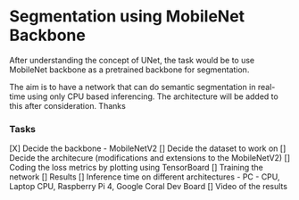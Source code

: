 # Segmentation using MobileNet Backbone
After understanding the concept of UNet, the task would be to use MobileNet backbone as a pretrained backbone for segmentation. 

The aim is to have a network that can do semantic segmentation in real-time using only CPU based inferencing.
The architecture will be added to this after consideration. Thanks

### Tasks
[X] Decide the backbone - MobileNetV2
[] Decide the dataset to work on
[] Decide the architecure (modifications and extensions to the MobileNetV2)
[] Coding the loss metrics by plotting using TensorBoard
[] Training the network
[] Results
[] Inference time on different architectures - PC - CPU, Laptop CPU, Raspberry Pi 4, Google Coral Dev Board
[] Video of the results

